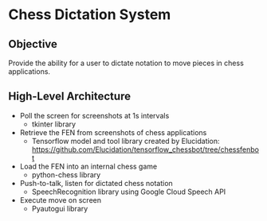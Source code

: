 # Chess Dictation System
## Objective
Provide the ability for a user to dictate notation to move pieces in chess applications.

## High-Level Architecture
* Poll the screen for screenshots at 1s intervals
  * tkinter library
* Retrieve the FEN from screenshots of chess applications
  * Tensorflow model and tool library created by Elucidation:  https://github.com/Elucidation/tensorflow_chessbot/tree/chessfenbot
* Load the FEN into an internal chess game
  * python-chess library
* Push-to-talk, listen for dictated chess notation
  * SpeechRecognition library using Google Cloud Speech API
* Execute move on screen
  * Pyautogui library

